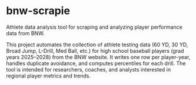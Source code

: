 # bnw-scrapie

Athlete data analysis tool for scraping and analyzing player performance data from BNW.

This project automates the collection of athlete testing data (60 YD, 30 YD, Broad Jump, L-Drill, Med Ball, etc.) for high school baseball players (grad years 2025–2028) from the BNW website. It writes one row per player-year, handles duplicate avoidance, and computes percentiles for each drill. The tool is intended for researchers, coaches, and analysts interested in regional player metrics and trends.
